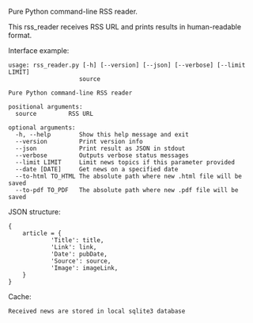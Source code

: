 Pure Python command-line RSS reader.

This rss_reader receives RSS URL and prints results in human-readable format.

Interface example:

    usage: rss_reader.py [-h] [--version] [--json] [--verbose] [--limit LIMIT] 
                        source

    Pure Python command-line RSS reader

    positional arguments:
      source         RSS URL

    optional arguments:
      -h, --help        Show this help message and exit
      --version         Print version info
      --json            Print result as JSON in stdout
      --verbose         Outputs verbose status messages
      --limit LIMIT     Limit news topics if this parameter provided
      --date [DATE]     Get news on a specified date
      --to-html TO_HTML The absolute path where new .html file will be saved
      --to-pdf TO_PDF   The absolute path where new .pdf file will be saved

JSON structure:

    {
        article = {
                'Title': title,
                'Link': link,
                'Date': pubDate,
                'Source': source,
                'Image': imageLink,
        }
    }

Cache:

    Received news are stored in local sqlite3 database